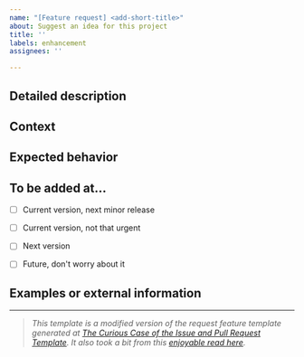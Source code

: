 ```yaml
---
name: "[Feature request] <add-short-title>"
about: Suggest an idea for this project
title: ''
labels: enhancement
assignees: ''

---
```


<!--- Please, provide a general summary of the request in the Title above -->

## Detailed description

<!--- Provide a more detailed introduction of the issue, or, if you will, using user stories work just fine as well -->



## Context

<!--- What's the problem your feature is trying to solve? -->



## Expected behavior

<!--- What's the expected specific output from your feature, in your opinion? -->



## To be added at...

- [ ] Current version, next minor release
- [ ] Current version, not that urgent
- [ ] Next version
- [ ] Future, don't worry about it



## Examples or external information

<!--- Do you've any example or links to share, that includes a similar function or something that somehow illustrates your request? -->



------
>*This template is a modified version of the request feature template generated at [The Curious Case of the Issue and Pull Request Template](https://www.talater.com/open-source-templates/#/). It also took a bit from this [enjoyable read here](https://medium.com/nyc-planning-digital/writing-a-proper-github-issue-97427d62a20f).*
